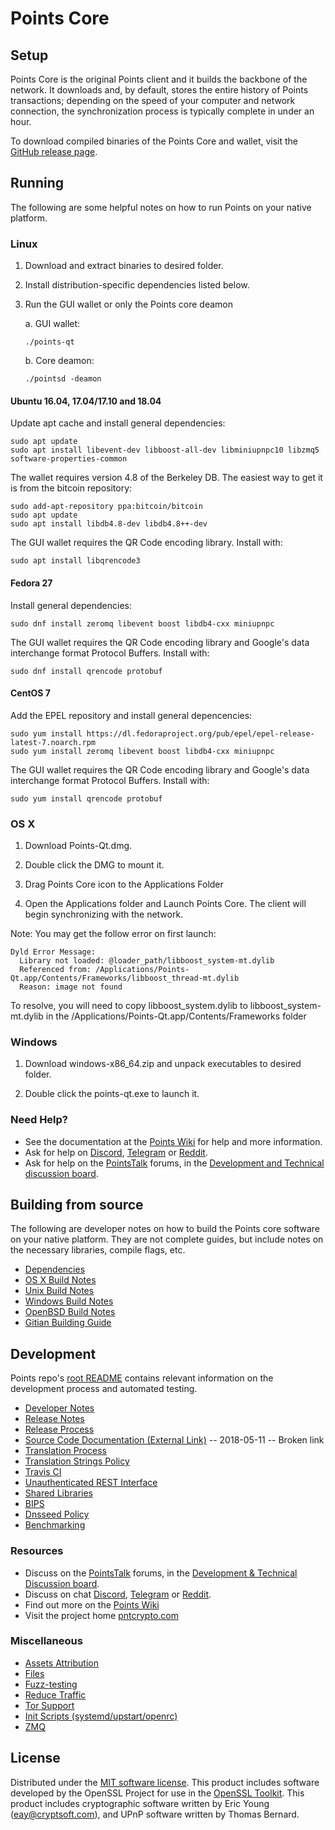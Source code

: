 Points Core
==============

Setup
---------------------
Points Core is the original Points client and it builds the backbone of the network. It downloads and, by default, stores the entire history of Points transactions; depending on the speed of your computer and network connection, the synchronization process is typically complete in under an hour.

To download compiled binaries of the Points Core and wallet, visit the [GitHub release page](https://github.com/JustAResearcher/Points/releases).

Running
---------------------
The following are some helpful notes on how to run Points on your native platform.

### Linux

1) Download and extract binaries to desired folder.

2) Install distribution-specific dependencies listed below.

3) Run the GUI wallet or only the Points core deamon

   a. GUI wallet:
   
   `./points-qt`

   b. Core deamon:
   
   `./pointsd -deamon`

#### Ubuntu 16.04, 17.04/17.10 and 18.04

Update apt cache and install general dependencies:

```
sudo apt update
sudo apt install libevent-dev libboost-all-dev libminiupnpc10 libzmq5 software-properties-common
```

The wallet requires version 4.8 of the Berkeley DB. The easiest way to get it is from the bitcoin repository: 

```
sudo add-apt-repository ppa:bitcoin/bitcoin
sudo apt update
sudo apt install libdb4.8-dev libdb4.8++-dev
```

The GUI wallet requires the QR Code encoding library. Install with:

`sudo apt install libqrencode3`

#### Fedora 27

Install general dependencies:

`sudo dnf install zeromq libevent boost libdb4-cxx miniupnpc`

The GUI wallet requires the QR Code encoding library and Google's data interchange format Protocol Buffers. Install with:

`sudo dnf install qrencode protobuf`

#### CentOS 7

Add the EPEL repository and install general depencencies:

```
sudo yum install https://dl.fedoraproject.org/pub/epel/epel-release-latest-7.noarch.rpm
sudo yum install zeromq libevent boost libdb4-cxx miniupnpc
```

The GUI wallet requires the QR Code encoding library and Google's data interchange format Protocol Buffers. Install with:

`sudo yum install qrencode protobuf`

### OS X

1) Download Points-Qt.dmg.

2) Double click the DMG to mount it. 

3) Drag Points Core icon to the Applications Folder


4) Open the Applications folder and Launch Points Core. The client will begin synchronizing with the network.


Note: You may get the follow error on first launch:
```
Dyld Error Message:
  Library not loaded: @loader_path/libboost_system-mt.dylib
  Referenced from: /Applications/Points-Qt.app/Contents/Frameworks/libboost_thread-mt.dylib
  Reason: image not found
```
To resolve, you will need to copy libboost_system.dylib to libboost_system-mt.dylib in the /Applications/Points-Qt.app/Contents/Frameworks folder

### Windows

1) Download windows-x86_64.zip and unpack executables to desired folder.

2) Double click the points-qt.exe to launch it.

### Need Help?

- See the documentation at the [Points Wiki](https://points.wiki/wiki/POINTSCOIN_Wiki)
for help and more information.
- Ask for help on [Discord](https://discord.gg/DUkcBst), [Telegram](https://t.me/PointsDev) or [Reddit](https://www.reddit.com/r/Points/).
- Ask for help on the [PointsTalk](https://www.bitcointalk.org/) forums, in the [Development and Technical discussion board](https://www.bitcointalk.org/?forum=661517).

Building from source
---------------------
The following are developer notes on how to build the Points core software on your native platform. They are not complete guides, but include notes on the necessary libraries, compile flags, etc.

- [Dependencies](https://github.com/JustAResearcher/Points/tree/master/doc/dependencies.md)
- [OS X Build Notes](https://github.com/JustAResearcher/Points/tree/master/doc/build-osx.md)
- [Unix Build Notes](https://github.com/JustAResearcher/Points/tree/master/doc/build-unix.md)
- [Windows Build Notes](https://github.com/JustAResearcher/Points/tree/master/doc/build-windows.md)
- [OpenBSD Build Notes](https://github.com/JustAResearcher/Points/tree/master/doc/build-openbsd.md)
- [Gitian Building Guide](https://github.com/JustAResearcher/Points/tree/master/doc/gitian-building.md)

Development
---------------------
Points repo's [root README](https://github.com/JustAResearcher/Points/blob/master/README.md) contains relevant information on the development process and automated testing.

- [Developer Notes](https://github.com/JustAResearcher/Points/blob/master/doc/developer-notes.md)
- [Release Notes](https://github.com/JustAResearcher/Points/blob/master/doc/release-notes.md)
- [Release Process](https://github.com/JustAResearcher/Points/blob/master/doc/release-process.md)
- [Source Code Documentation (External Link)](https://dev.visucore.com/points/doxygen/) -- 2018-05-11 -- Broken link
- [Translation Process](https://github.com/JustAResearcher/Points/blob/master/doc/translation_process.md)
- [Translation Strings Policy](https://github.com/JustAResearcher/Points/blob/master/doc/translation_strings_policy.md)
- [Travis CI](https://github.com/JustAResearcher/Points/blob/master/doc/travis-ci.md)
- [Unauthenticated REST Interface](https://github.com/JustAResearcher/Points/blob/master/doc/REST-interface.md)
- [Shared Libraries](https://github.com/JustAResearcher/Points/blob/master/doc/shared-libraries.md)
- [BIPS](https://github.com/JustAResearcher/Points/blob/master/doc/bips.md)
- [Dnsseed Policy](https://github.com/JustAResearcher/Points/blob/master/doc/dnsseed-policy.md)
- [Benchmarking](https://github.com/JustAResearcher/Points/blob/master/doc/benchmarking.md)

### Resources
- Discuss on the [PointsTalk](https://www.bitcointalk.org/) forums, in the [Development & Technical Discussion board](---).
- Discuss on chat [Discord](----), [Telegram](---) or [Reddit](---).
- Find out more on the [Points Wiki](---)
- Visit the project home [pntcrypto.com](https://pntcrypto.com)

### Miscellaneous
- [Assets Attribution](https://github.com/JustAResearcher/Points/blob/master/doc/assets-attribution.md)
- [Files](https://github.com/JustAResearcher/Points/blob/master/doc/files.md)
- [Fuzz-testing](https://github.com/JustAResearcher/Points/blob/master/doc/fuzzing.md)
- [Reduce Traffic](https://github.com/JustAResearcher/Points/blob/master/doc/reduce-traffic.md)
- [Tor Support](https://github.com/JustAResearcher/Points/blob/master/doc/tor.md)
- [Init Scripts (systemd/upstart/openrc)](https://github.com/JustAResearcher/Points/blob/master/doc/init.md)
- [ZMQ](https://github.com/JustAResearcher/Points/blob/master/doc/zmq.md)

License
---------------------
Distributed under the [MIT software license](https://github.com/JustAResearcher/Points/blob/master/COPYING).
This product includes software developed by the OpenSSL Project for use in the [OpenSSL Toolkit](https://www.openssl.org/). This product includes
cryptographic software written by Eric Young ([eay@cryptsoft.com](mailto:eay@cryptsoft.com)), and UPnP software written by Thomas Bernard.
